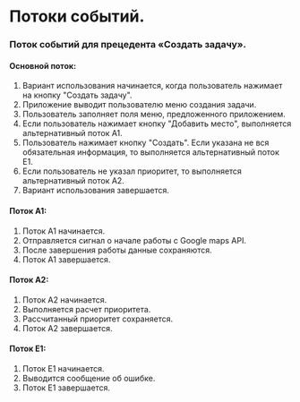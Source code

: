 # Потоки событий.
### Поток событий для прецедента «Создать задачу».
#### Основной поток:
1. Вариант использования начинается, когда пользователь нажимает на кнопку "Создать задачу".
2. Приложение выводит пользователю меню создания задачи.
3. Пользователь заполняет поля меню, предложенного приложением.
4. Если пользователь нажимает кнопку "Добавить место", выполняется альтернативный поток A1.
5. Пользователь нажимает кнопку "Создать". Если указана не вся обязательная информация, то выполняется альтернативный поток E1.
6. Если пользователь не указал приоритет, то выполняется альтернативный поток A2.
7. Вариант использования завершается.

#### Поток A1:
1. Поток A1 начинается.
2. Отправляется сигнал о начале работы с Google maps API.
3. После завершения работы данные сохраняются.
4. Поток A1 завершается.

#### Поток A2:
1. Поток A2 начинается.
2. Выполняется расчет приоритета.
3. Рассчитанный приоритет сохраняется.
4. Поток A2 завершается.

#### Поток E1:
1. Поток Е1 начинается.
2. Выводится сообщение об ошибке.
3. Поток E1 завершается.
